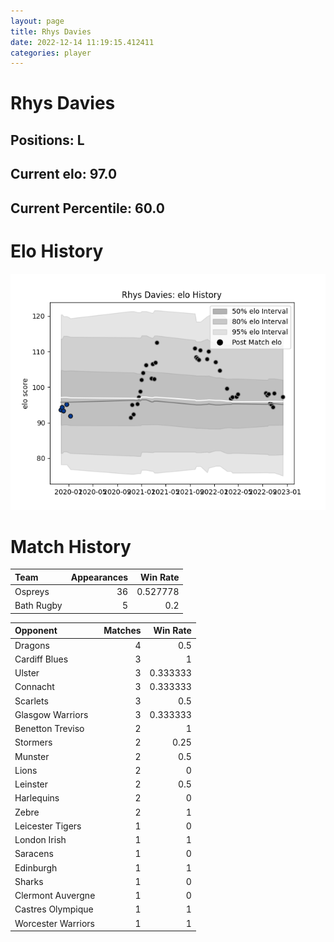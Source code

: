 ```yaml
---  
layout: page  
title: Rhys Davies  
date: 2022-12-14 11:19:15.412411  
categories: player  
---
```

# Rhys Davies

## Positions: L

## Current elo: 97.0

## Current Percentile: 60.0

# Elo History


![elo history](history_RhysDavies.png)
# Match History


| Team       |   Appearances |   Win Rate |
|:-----------|--------------:|-----------:|
| Ospreys    |            36 |   0.527778 |
| Bath Rugby |             5 |   0.2      |

| Opponent           |   Matches |   Win Rate |
|:-------------------|----------:|-----------:|
| Dragons            |         4 |   0.5      |
| Cardiff Blues      |         3 |   1        |
| Ulster             |         3 |   0.333333 |
| Connacht           |         3 |   0.333333 |
| Scarlets           |         3 |   0.5      |
| Glasgow Warriors   |         3 |   0.333333 |
| Benetton Treviso   |         2 |   1        |
| Stormers           |         2 |   0.25     |
| Munster            |         2 |   0.5      |
| Lions              |         2 |   0        |
| Leinster           |         2 |   0.5      |
| Harlequins         |         2 |   0        |
| Zebre              |         2 |   1        |
| Leicester Tigers   |         1 |   0        |
| London Irish       |         1 |   1        |
| Saracens           |         1 |   0        |
| Edinburgh          |         1 |   1        |
| Sharks             |         1 |   0        |
| Clermont Auvergne  |         1 |   0        |
| Castres Olympique  |         1 |   1        |
| Worcester Warriors |         1 |   1        |